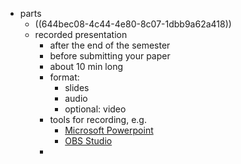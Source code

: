 - parts
	- ((644bec08-4c44-4e80-8c07-1dbb9a62a418))
	- recorded presentation
		- after the end of the semester
		- before submitting your paper
		- about 10 min long
		- format:
			- slides
			- audio
			- optional: video
		- tools for recording, e.g.
			- [Microsoft Powerpoint](https://www.microsoft.com/en-us/microsoft-365/powerpoint)
			- [OBS Studio](https://obsproject.com/)
		-